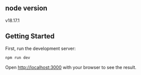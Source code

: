 
## node version
v18.17.1

## Getting Started
First, run the development server:

```bash
npm run dev

```

Open [http://localhost:3000](http://localhost:3000) with your browser to see the result.